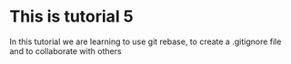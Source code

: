 # This is tutorial 5
In this tutorial we are learning to use git rebase, to create a .gitignore file and to collaborate with others